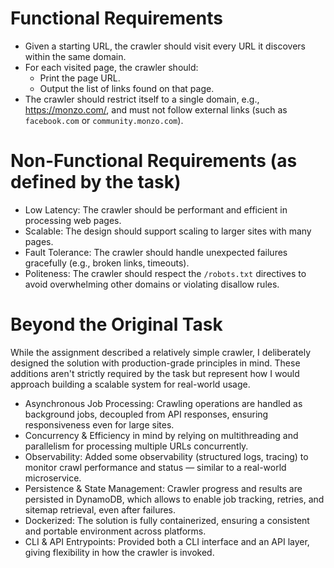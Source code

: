 # Functional Requirements
- Given a starting URL, the crawler should visit every URL it discovers within the same domain.
- For each visited page, the crawler should:
   - Print the page URL. 
   - Output the list of links found on that page. 
- The crawler should restrict itself to a single domain, e.g., https://monzo.com/, and must not follow external links (such as `facebook.com` or `community.monzo.com`).

# Non-Functional Requirements (as defined by the task)
- Low Latency: The crawler should be performant and efficient in processing web pages.
- Scalable: The design should support scaling to larger sites with many pages.
- Fault Tolerance: The crawler should handle unexpected failures gracefully (e.g., broken links, timeouts).
- Politeness: The crawler should respect the `/robots.txt` directives to avoid overwhelming other domains or violating disallow rules.

# Beyond the Original Task
While the assignment described a relatively simple crawler, I deliberately designed the solution with production-grade principles in mind.
These additions aren't strictly required by the task but represent how I would approach building a scalable system for real-world usage.
- Asynchronous Job Processing: Crawling operations are handled as background jobs, decoupled from API responses, ensuring responsiveness even for large sites.
- Concurrency & Efficiency in mind by relying on multithreading and parallelism for processing multiple URLs concurrently.
- Observability: Added some observability (structured logs, tracing) to monitor crawl performance and status — similar to a real-world microservice. 
- Persistence & State Management: Crawler progress and results are persisted in DynamoDB, which allows to enable job tracking, retries, and sitemap retrieval, even after failures.
- Dockerized: The solution is fully containerized, ensuring a consistent and portable environment across platforms. 
- CLI & API Entrypoints: Provided both a CLI interface and an API layer, giving flexibility in how the crawler is invoked.

